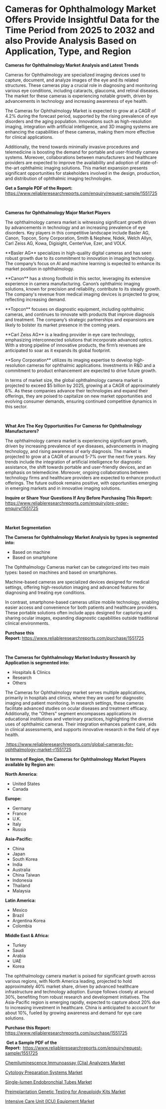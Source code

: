 <p><h1>Cameras for Ophthalmology Market Offers Provide Insightful Data for the Time Period from 2025 to 2032 and also Provide Analysis Based on Application, Type, and Region</h1></p><p><strong>Cameras for Ophthalmology Market Analysis and Latest Trends</strong></p>
<p><p>Cameras for Ophthalmology are specialized imaging devices used to capture, document, and analyze images of the eye and its related structures. These cameras play a crucial role in diagnosing and monitoring various eye conditions, including cataracts, glaucoma, and retinal diseases. The market for these cameras is experiencing notable growth, driven by advancements in technology and increasing awareness of eye health.</p><p>The Cameras for Ophthalmology Market is expected to grow at a CAGR of 4.2% during the forecast period, supported by the rising prevalence of eye disorders and the aging population. Innovations such as high-resolution imaging, integration with artificial intelligence, and 3D imaging systems are enhancing the capabilities of these cameras, making them more effective for clinical applications.</p><p>Additionally, the trend towards minimally invasive procedures and telemedicine is boosting the demand for portable and user-friendly camera systems. Moreover, collaborations between manufacturers and healthcare providers are expected to improve the availability and adoption of state-of-the-art ophthalmic imaging solutions. This market expansion presents significant opportunities for stakeholders involved in the design, production, and distribution of ophthalmic imaging technologies.</p></p>
<p><strong>Get a Sample PDF of the Report:&nbsp;</strong> <a href="https://www.reliableresearchreports.com/enquiry/request-sample/1551725?utm_campaign=118&utm_medium=2&utm_source=Github&utm_content=ia&utm_term=04032025&utm_id=cameras-for-ophthalmology">https://www.reliableresearchreports.com/enquiry/request-sample/1551725</a></p>
<p>&nbsp;</p>
<p><strong>Cameras for Ophthalmology Major Market Players</strong></p>
<p><p>The ophthalmology camera market is witnessing significant growth driven by advancements in technology and an increasing prevalence of eye disorders. Key players in this competitive landscape include Basler AG, Canon, Topcon, Sony Corporation, Smith & Nephew, Nidek, Welch Allyn, Carl Zeiss AG, Kowa, Digisight, CenterVue, Ezer, and VOLK.</p><p>**Basler AG** specializes in high-quality digital cameras and has seen robust growth due to its commitment to innovation in imaging technology. The company’s focus on AI and machine learning is expected to enhance its market position in ophthalmology.</p><p>**Canon** has a strong foothold in this sector, leveraging its extensive experience in camera manufacturing. Canon’s ophthalmic imaging solutions, known for precision and reliability, contribute to its steady growth. The company's revenue from medical imaging devices is projected to grow, reflecting increasing demand.</p><p>**Topcon** focuses on diagnostic equipment, including ophthalmic cameras, and continues to innovate with products that improve diagnosis and treatment. The company’s strategic partnerships and expansions are likely to bolster its market presence in the coming years.</p><p>**Carl Zeiss AG** is a leading provider in eye care technology, emphasizing interconnected solutions that incorporate advanced optics. With a strong pipeline of innovative products, the firm’s revenues are anticipated to soar as it expands its global footprint.</p><p>**Sony Corporation** utilizes its imaging expertise to develop high-resolution cameras for ophthalmic applications. Investments in R&D and a commitment to product enhancement are expected to drive future growth.</p><p>In terms of market size, the global ophthalmology camera market is projected to exceed $5 billion by 2025, growing at a CAGR of approximately 6%. As these companies advance their technologies and expand their offerings, they are poised to capitalize on new market opportunities and evolving consumer demands, ensuring continued competitive dynamics in this sector.</p></p>
<p>&nbsp;</p>
<p><strong>What Are The Key Opportunities For Cameras for Ophthalmology Manufacturers?</strong></p>
<p><p>The ophthalmology camera market is experiencing significant growth, driven by increasing prevalence of eye diseases, advancements in imaging technology, and rising awareness of early diagnosis. The market is projected to grow at a CAGR of around 5-7% over the next five years. Key trends include the integration of artificial intelligence for diagnostic assistance, the shift towards portable and user-friendly devices, and an emphasis on telemedicine. Moreover, ongoing collaborations between technology firms and healthcare providers are expected to enhance product offerings. The future outlook remains positive, with opportunities emerging in emerging markets and in innovative imaging solutions.</p></p>
<p><strong>Inquire or Share Your Questions If Any Before Purchasing This Report:</strong> <a href="https://www.reliableresearchreports.com/enquiry/pre-order-enquiry/1551725?utm_campaign=118&utm_medium=2&utm_source=Github&utm_content=ia&utm_term=04032025&utm_id=cameras-for-ophthalmology">https://www.reliableresearchreports.com/enquiry/pre-order-enquiry/1551725</a></p>
<p>&nbsp;</p>
<p><strong>Market Segmentation</strong></p>
<p><strong>The Cameras for Ophthalmology Market Analysis by types is segmented into:</strong></p>
<p><ul><li>Based on machine</li><li>Based on smartphone</li></ul></p>
<p><p>The Ophthalmology Cameras market can be categorized into two main types: based on machines and based on smartphones. </p><p>Machine-based cameras are specialized devices designed for medical settings, offering high-resolution imaging and advanced features for diagnosing and treating eye conditions. </p><p>In contrast, smartphone-based cameras utilize mobile technology, enabling easier access and convenience for both patients and healthcare providers. These portable solutions often include apps designed for capturing and sharing ocular images, expanding diagnostic capabilities outside traditional clinical environments.</p></p>
<p><strong>Purchase this Report:&nbsp;</strong><a href="https://www.reliableresearchreports.com/purchase/1551725?utm_campaign=118&utm_medium=2&utm_source=Github&utm_content=ia&utm_term=04032025&utm_id=cameras-for-ophthalmology">https://www.reliableresearchreports.com/purchase/1551725</a></p>
<p>&nbsp;</p>
<p><strong>The Cameras for Ophthalmology Market Industry Research by Application is segmented into:</strong></p>
<p><ul><li>Hospitals & Clinics</li><li>Research</li><li>Others</li></ul></p>
<p><p>The Cameras for Ophthalmology market serves multiple applications, primarily in hospitals and clinics, where they are used for diagnostic imaging and patient monitoring. In research settings, these cameras facilitate advanced studies on ocular diseases and treatment efficacy. Additionally, the "Others" segment encompasses applications in educational institutions and veterinary practices, highlighting the diverse uses of ophthalmic cameras. Their integration enhances patient care, aids in clinical assessments, and supports innovative research in the field of eye health.</p></p>
<p><a href="https://www.reliableresearchreports.com/global-cameras-for-ophthalmology-market-r1551725?utm_campaign=118&utm_medium=2&utm_source=Github&utm_content=ia&utm_term=04032025&utm_id=cameras-for-ophthalmology">&nbsp;https://www.reliableresearchreports.com/global-cameras-for-ophthalmology-market-r1551725</a></p>
<p><strong>In terms of Region, the Cameras for Ophthalmology Market Players available by Region are:</strong></p>
<p>
    <p> <strong> North America: </strong>
        <ul>
            <li>United States</li>
            <li>Canada</li>
        </ul>
        </p> 
    <p> <strong> Europe: </strong>
        <ul>
            <li>Germany</li>
            <li>France</li>
            <li>U.K.</li>
            <li>Italy</li>
            <li>Russia</li>
        </ul>
        </p> 
    <p> <strong> Asia-Pacific: </strong>
        <ul>
            <li>China</li>
            <li>Japan</li>
            <li>South Korea</li>
            <li>India</li>
            <li>Australia</li>
            <li>China Taiwan</li>
            <li>Indonesia</li>
            <li>Thailand</li>
            <li>Malaysia</li>
        </ul>
        </p> 
    <p> <strong> Latin America: </strong>
        <ul>
            <li>Mexico</li>
            <li>Brazil</li>
            <li>Argentina Korea</li>
            <li>Colombia</li>
        </ul>
        </p> 
    <p> <strong> Middle East & Africa: </strong>
        <ul>
            <li>Turkey</li>
            <li>Saudi</li>
            <li>Arabia</li>
            <li>UAE</li>
            <li>Korea</li>
        </ul>
    </p>
    </p>
<p><p>The ophthalmology camera market is poised for significant growth across various regions, with North America leading, projected to hold approximately 40% market share, driven by advanced healthcare infrastructure and technology adoption. Europe follows closely at around 30%, benefiting from robust research and development initiatives. The Asia-Pacific region is emerging rapidly, expected to capture about 20% due to increasing investment in healthcare. China is anticipated to account for about 10%, fueled by growing awareness and demand for eye care solutions.</p></p>
<p><strong>Purchase this Report: </strong><a href="https://www.reliableresearchreports.com/purchase/1551725?utm_campaign=118&utm_medium=2&utm_source=Github&utm_content=ia&utm_term=04032025&utm_id=cameras-for-ophthalmology">https://www.reliableresearchreports.com/purchase/1551725</a></p>
<p>&nbsp;<strong>Get a Sample PDF of the Report:&nbsp;&nbsp;</strong><a href="https://www.reliableresearchreports.com/enquiry/request-sample/1551725?utm_campaign=118&utm_medium=2&utm_source=Github&utm_content=ia&utm_term=04032025&utm_id=cameras-for-ophthalmology">https://www.reliableresearchreports.com/enquiry/request-sample/1551725</a></p>
<p><strong></strong></p>
<p><p><a href="https://github.com/nontoengolo/Market-Research-Report-List-1/blob/main/chemiluminescence-immunoassay-clia-analyzers-market.md?utm_campaign=118&utm_medium=2&utm_source=Github&utm_content=ia&utm_term=04032025&utm_id=cameras-for-ophthalmology">Chemiluminescence Immunoassay (Clia) Analyzers Market</a></p><p><a href="https://github.com/shefikagbons/Market-Research-Report-List-1/blob/main/cytology-preparation-systems-market.md?utm_campaign=118&utm_medium=2&utm_source=Github&utm_content=ia&utm_term=04032025&utm_id=cameras-for-ophthalmology">Cytology Preparation Systems Market</a></p><p><a href="https://github.com/avikalitesjj/Market-Research-Report-List-1/blob/main/single-lumen-endobronchial-tubes-market.md?utm_campaign=118&utm_medium=2&utm_source=Github&utm_content=ia&utm_term=04032025&utm_id=cameras-for-ophthalmology">Single-lumen Endobronchial Tubes Market</a></p><p><a href="https://github.com/signallaikun/Market-Research-Report-List-1/blob/main/preimplantation-genetic-testing-for-aneuploidy-kits-market.md?utm_campaign=118&utm_medium=2&utm_source=Github&utm_content=ia&utm_term=04032025&utm_id=cameras-for-ophthalmology">Preimplantation Genetic Testing for Aneuploidy Kits Market</a></p><p><a href="https://github.com/pomasifilo/Market-Research-Report-List-1/blob/main/intensive-care-unit-icu-equipment-market.md?utm_campaign=118&utm_medium=2&utm_source=Github&utm_content=ia&utm_term=04032025&utm_id=cameras-for-ophthalmology">Intensive Care Unit (ICU) Equipment Market</a></p></p>